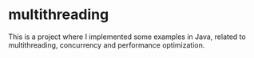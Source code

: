 # multithreading
This is a project where I implemented some examples in Java, related to multithreading, concurrency and performance optimization.
